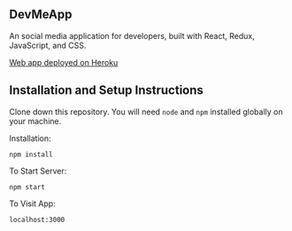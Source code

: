 ## DevMeApp

An social media application for developers, built with React, Redux, JavaScript, and CSS.

[Web app deployed on Heroku](https://devmeapp.herokuapp.com/)

## Installation and Setup Instructions

Clone down this repository. You will need `node` and `npm` installed globally on your machine.  

Installation:

`npm install`  

To Start Server:

`npm start`  

To Visit App:

`localhost:3000`  
